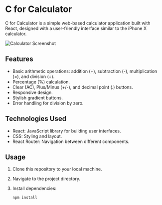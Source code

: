 # C for Calculator

C for Calculator is a simple web-based calculator application built with React, designed with a user-friendly interface similar to the iPhone X calculator.

![Calculator Screenshot](calculator-screenshot.png)

## Features

- Basic arithmetic operations: addition (+), subtraction (-), multiplication (×), and division (÷).
- Percentage (%) calculation.
- Clear (AC), Plus/Minus (+/-), and decimal point (.) buttons.
- Responsive design.
- Stylish gradient buttons.
- Error handling for division by zero.

## Technologies Used

- React: JavaScript library for building user interfaces.
- CSS: Styling and layout.
- React Router: Navigation between different components.

## Usage

1. Clone this repository to your local machine.
2. Navigate to the project directory.
3. Install dependencies:

   ```bash
   npm install
